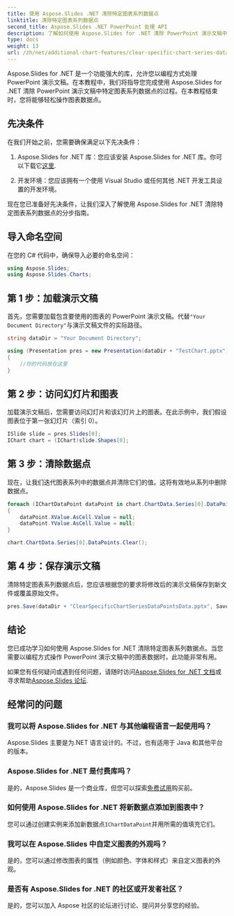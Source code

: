 ```yaml
---
title: 使用 Aspose.Slides .NET 清除特定图表系列数据点
linktitle: 清除特定图表系列数据点
second_title: Aspose.Slides .NET PowerPoint 处理 API
description: 了解如何使用 Aspose.Slides for .NET 清除 PowerPoint 演示文稿中的特定图表系列数据点。分步指南。
type: docs
weight: 13
url: /zh/net/additional-chart-features/clear-specific-chart-series-data-points-data/
---
```


Aspose.Slides for .NET 是一个功能强大的库，允许您以编程方式处理 PowerPoint 演示文稿。在本教程中，我们将指导您完成使用 Aspose.Slides for .NET 清除 PowerPoint 演示文稿中特定图表系列数据点的过程。在本教程结束时，您将能够轻松操作图表数据点。

## 先决条件

在我们开始之前，您需要确保满足以下先决条件：

1.  Aspose.Slides for .NET 库：您应该安装 Aspose.Slides for .NET 库。你可以下载它[这里](https://releases.aspose.com/slides/net/).

2. 开发环境：您应该拥有一个使用 Visual Studio 或任何其他 .NET 开发工具设置的开发环境。

现在您已准备好先决条件，让我们深入了解使用 Aspose.Slides for .NET 清除特定图表系列数据点的分步指南。

## 导入命名空间

在您的 C# 代码中，确保导入必要的命名空间：

```csharp
using Aspose.Slides;
using Aspose.Slides.Charts;
```

## 第 1 步：加载演示文稿

首先，您需要加载包含要使用的图表的 PowerPoint 演示文稿。代替`"Your Document Directory"`与演示文稿文件的实际路径。

```csharp
string dataDir = "Your Document Directory";

using (Presentation pres = new Presentation(dataDir + "TestChart.pptx"))
{
    //你的代码放在这里
}
```

## 第 2 步：访问幻灯片和图表

加载演示文稿后，您需要访问幻灯片和该幻灯片上的图表。在此示例中，我们假设图表位于第一张幻灯片（索引 0）。

```csharp
ISlide slide = pres.Slides[0];
IChart chart = (IChart)slide.Shapes[0];
```

## 第 3 步：清除数据点

现在，让我们迭代图表系列中的数据点并清除它们的值。这将有效地从系列中删除数据点。

```csharp
foreach (IChartDataPoint dataPoint in chart.ChartData.Series[0].DataPoints)
{
    dataPoint.XValue.AsCell.Value = null;
    dataPoint.YValue.AsCell.Value = null;
}

chart.ChartData.Series[0].DataPoints.Clear();
```

## 第 4 步：保存演示文稿

清除特定图表系列数据点后，您应该根据您的要求将修改后的演示文稿保存到新文件或覆盖原始文件。

```csharp
pres.Save(dataDir + "ClearSpecificChartSeriesDataPointsData.pptx", SaveFormat.Pptx);
```

## 结论

您已成功学习如何使用 Aspose.Slides for .NET 清除特定图表系列数据点。当您需要以编程方式操作 PowerPoint 演示文稿中的图表数据时，此功能非常有用。

如果您有任何疑问或遇到任何问题，请随时访问[Aspose.Slides for .NET 文档](https://reference.aspose.com/slides/net/)或寻求帮助[Aspose.Slides 论坛](https://forum.aspose.com/).

## 经常问的问题

### 我可以将 Aspose.Slides for .NET 与其他编程语言一起使用吗？
Aspose.Slides 主要是为.NET 语言设计的。不过，也有适用于 Java 和其他平台的版本。

### Aspose.Slides for .NET 是付费库吗？
是的，Aspose.Slides 是一个商业库，但您可以探索[免费试用](https://releases.aspose.com/)购买前。

### 如何使用 Aspose.Slides for .NET 将新数据点添加到图表中？
您可以通过创建实例来添加新数据点`IChartDataPoint`并用所需的值填充它们。

### 我可以在 Aspose.Slides 中自定义图表的外观吗？
是的，您可以通过修改图表的属性（例如颜色、字体和样式）来自定义图表的外观。

### 是否有 Aspose.Slides for .NET 的社区或开发者社区？
是的，您可以加入 Aspose 社区的论坛进行讨论、提问并分享您的经验。